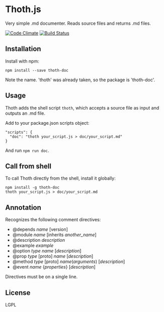 # Thoth.js

Very simple .md documenter. Reads source files and returns .md files.

[![Code Climate](https://codeclimate.com/github/Densaugeo/Thoth.js/badges/gpa.svg)](https://codeclimate.com/github/Densaugeo/Thoth.js)
[![Build Status](https://travis-ci.com/Densaugeo/Thoth.js.svg?branch=master)](https://travis-ci.com/github/Densaugeo/Thoth.js)



## Installation

Install with npm:

~~~
npm install --save thoth-doc
~~~

Note the name. 'thoth' was already taken, so the package is 'thoth-doc'.

## Usage

Thoth adds the shell script `thoth`, which accepts a source file as input and outputs an .md file.

Add to your package.json scripts object:

~~~
"scripts": {
  "doc": "thoth your_script.js > doc/your_script.md"
}
~~~

And run `npm run doc`.

## Call from shell

To call Thoth directly from the shell, install it globally:

~~~
npm install -g thoth-doc
thoth your_script.js > doc/your_script.md
~~~

## Annotation

Recognizes the following comment directives:

* @depends *name* [version]
* @module *name* [inherits *another_name*]
* @description *description*
* @example *example*
* @option *type* *name* [*description*]
* @prop  *type* [proto] *name* [*description*]
* @method *type* [proto] *name*(*arguments*) [*description*]
* @event *name* {*properties*} [*description*]

Directives must be on a single line.

## License

LGPL

